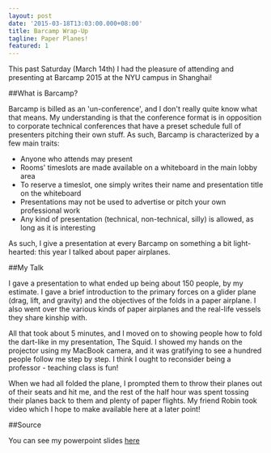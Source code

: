 ```yaml
---
layout: post
date: '2015-03-18T13:03:00.000+08:00'
title: Barcamp Wrap-Up
tagline: Paper Planes!
featured: 1
---
```


This past Saturday (March 14th) I had the pleasure of attending and presenting at Barcamp 2015 at the NYU campus in Shanghai!

##What is Barcamp?

Barcamp is billed as an 'un-conference', and I don't really quite know what that means. My understanding is that the conference format is in opposition to corporate technical conferences that have a preset schedule full of presenters pitching their own stuff. As such, Barcamp is characterized by a few main traits:

- Anyone who attends may present
- Rooms' timeslots are made available on a whiteboard in the main lobby area
- To reserve a timeslot, one simply writes their name and presentation title on the whiteboard
- Presentations may not be used to advertise or pitch your own professional work
- Any kind of presentation (technical, non-technical, silly) is allowed, as long as it is interesting

As such, I give a presentation at every Barcamp on something a bit light-hearted: this year I talked about paper airplanes.

##My Talk

I gave a presentation to what ended up being about 150 people, by my estimate. I gave a brief introduction to the primary forces on a glider plane (drag, lift, and gravity) and the objectives of the folds in a paper airplane. I also went over the various kinds of paper airplanes and the real-life vessels they share kinship with.

All that took about 5 minutes, and I moved on to showing people how to fold the dart-like in my presentation, The Squid. I showed my hands on the projector using my MacBook camera, and it was gratifying to see a hundred people follow me step by step. I think I ought to reconsider being a professor - teaching class is fun!

When we had all folded the plane, I prompted them to throw their planes out of their seats and hit me, and the rest of the half hour was spent tossing their planes back to them and plenty of paper flights. My friend Robin took video which I hope to make available here at a later point!

##Source

You can see my powerpoint slides [here](http://sewerbird.github.io/Barcamp%20Mar%202015/assets/player/KeynoteDHTMLPlayer.html#0)